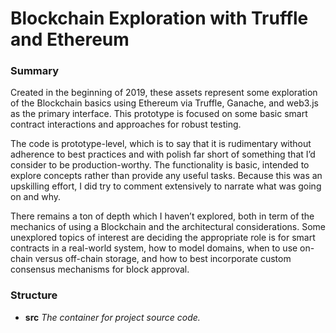 # Blockchain Exploration with Truffle and Ethereum #

### Summary ###

Created in the beginning of 2019, these assets represent some exploration of the Blockchain basics using Ethereum via Truffle, Ganache, and web3.js as the primary interface.  This prototype is focused on some basic smart contract interactions and approaches for robust testing.

The code is prototype-level, which is to say that it is rudimentary without adherence to best practices and with polish far short of something that I’d consider to be production-worthy.  The functionality is basic, intended to explore concepts rather than provide any useful tasks.  Because this was an upskilling effort, I did try to comment extensively to narrate what was going on and why.

There remains a ton of depth which I haven’t explored, both in term of the mechanics of using a Blockchain and the architectural considerations.  Some unexplored topics of interest are deciding the appropriate role is for smart contracts in a real-world system, how to model domains, when to use on-chain versus off-chain storage, and how to best incorporate custom consensus mechanisms for block approval.

### Structure ###

* **src**
_The container for project source code._
